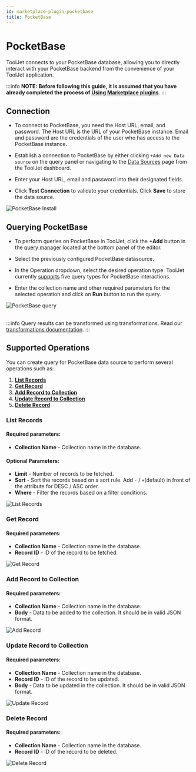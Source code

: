 ```yaml
---
id: marketplace-plugin-pocketbase
title: PocketBase
---
```


# PocketBase

ToolJet connects to your PocketBase database, allowing you to directly interact with your PocketBase backend from the convenience of your ToolJet application.

:::info
**NOTE:** **Before following this guide, it is assumed that you have already completed the process of [Using Marketplace plugins](/docs/marketplace/marketplace-overview#using-marketplace-plugins)**.
:::

## Connection

- To connect to PocketBase, you need the Host URL, email, and password. The Host URL is the URL of your PocketBase instance. Email and password are the credentials of the user who has access to the PocketBase instance.

- Establish a connection to PocketBase by either clicking `+Add new Data source` on the query panel or navigating to the [Data Sources](/docs/data-sources/overview/) page from the ToolJet dashboard.

- Enter your Host URL, email and password into their designated fields.

- Click **Test Connection** to validate your credentials. Click **Save** to store the data source.

<div style={{textAlign: 'center'}}>
    <img  className="screenshot-full" src="/img/marketplace/plugins/pocketbase/pocketbase_install.png" alt="PocketBase Install" />
</div>

## Querying PocketBase

- To perform queries on PocketBase in ToolJet, click the **+Add** button in the [query manager](/docs/app-builder/query-panel/#query-manager) located at the bottom panel of the editor.
- Select the previously configured PocketBase datasource.

- In the Operation dropdown, select the desired operation type. ToolJet currently [supports](#supported-operations) five query types for PocketBase interactions.

- Enter the collection name and other required parameters for the selected operation and click on **Run** button to run the query.

<div style={{textAlign: 'center'}}>

<img className="screenshot-full" src="/img/marketplace/plugins/pocketbase/add_query.gif" alt="PocketBase query" />

</div>

<br/>

:::info
Query results can be transformed using transformations. Read our [transformations documentation](/docs/tutorial/transformations).
:::

## Supported Operations

You can create query for PocketBase data source to perform several operations such as:
  1. **[List Records](#list-records)**
  2. **[Get Record](#get-record)**
  3. **[Add Record to Collection](#add-record-to-collection)** 
  4. **[Update Record to Collection](#update-record-to-collection)** 
  5. **[Delete Record](#delete-record)** 

### List Records

  #### Required parameters:

  - **Collection Name** - Collection name in the database.



  #### Optional Parameters:

  - **Limit** - Number of records to be fetched.
  - **Sort** - Sort the records based on a sort rule. Add `-` / `+`(default) in front of the attribute for DESC / ASC order.
  - **Where** - Filter the records based on a filter conditions.


  <div style={{textAlign: 'center'}}>
    <img  className="screenshot-full" src="/img/marketplace/plugins/pocketbase/list_records.png" alt="List Records" />
  </div>


### Get Record

  #### Required parameters:
  - **Collection Name** - Collection name in the database.
  - **Record ID** - ID of the record to be fetched.


  <div style={{textAlign: 'center'}}>
    <img  className="screenshot-full" src="/img/marketplace/plugins/pocketbase/get_record.png" alt="Get Record" />
</div>

### Add Record to Collection

  #### Required parameters:
  - **Collection Name** - Collection name in the database.
  - **Body** - Data to be added to the collection. It should be in valid JSON format.
  

<div style={{textAlign: 'center'}}>
    <img  className="screenshot-full" src="/img/marketplace/plugins/pocketbase/add_record.png" alt="Add Record" />
</div>

### Update Record to Collection

  #### Required parameters:
  - **Collection Name** - Collection name in the database.
  - **Record ID** - ID of the record to be updated.
  - **Body** - Data to be updated in the collection. It should be in valid JSON format.


<div style={{textAlign: 'center'}}>
    <img  className="screenshot-full" src="/img/marketplace/plugins/pocketbase/update_record.png" alt="Update Record" />
</div>

### Delete Record

  #### Required parameters:
  - **Collection Name** - Collection name in the database.
  - **Record ID** - ID of the record to be deleted.


<div style={{textAlign: 'center'}}>
    <img  className="screenshot-full" src="/img/marketplace/plugins/pocketbase/delete_record.png" alt="Delete Record" />
</div>


